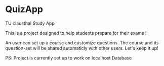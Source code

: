 # QuizApp
TU clausthal Study App

This is a project designed to help students prepare for their exams !

An user can set up a course and customize questions. The course and its question-set will be shared automaticly with other users.
Let's keep it up!


PS: Project is currently set up to work on localhost Database
